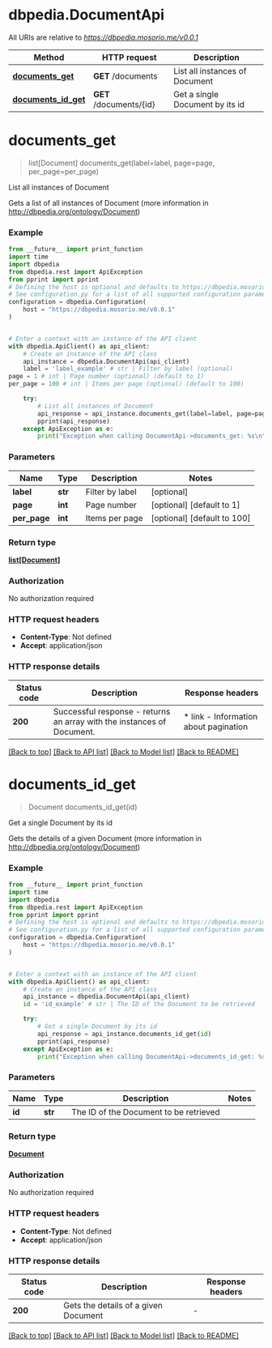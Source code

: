 # dbpedia.DocumentApi

All URIs are relative to *https://dbpedia.mosorio.me/v0.0.1*

Method | HTTP request | Description
------------- | ------------- | -------------
[**documents_get**](DocumentApi.md#documents_get) | **GET** /documents | List all instances of Document
[**documents_id_get**](DocumentApi.md#documents_id_get) | **GET** /documents/{id} | Get a single Document by its id


# **documents_get**
> list[Document] documents_get(label=label, page=page, per_page=per_page)

List all instances of Document

Gets a list of all instances of Document (more information in http://dbpedia.org/ontology/Document)

### Example

```python
from __future__ import print_function
import time
import dbpedia
from dbpedia.rest import ApiException
from pprint import pprint
# Defining the host is optional and defaults to https://dbpedia.mosorio.me/v0.0.1
# See configuration.py for a list of all supported configuration parameters.
configuration = dbpedia.Configuration(
    host = "https://dbpedia.mosorio.me/v0.0.1"
)


# Enter a context with an instance of the API client
with dbpedia.ApiClient() as api_client:
    # Create an instance of the API class
    api_instance = dbpedia.DocumentApi(api_client)
    label = 'label_example' # str | Filter by label (optional)
page = 1 # int | Page number (optional) (default to 1)
per_page = 100 # int | Items per page (optional) (default to 100)

    try:
        # List all instances of Document
        api_response = api_instance.documents_get(label=label, page=page, per_page=per_page)
        pprint(api_response)
    except ApiException as e:
        print("Exception when calling DocumentApi->documents_get: %s\n" % e)
```

### Parameters

Name | Type | Description  | Notes
------------- | ------------- | ------------- | -------------
 **label** | **str**| Filter by label | [optional] 
 **page** | **int**| Page number | [optional] [default to 1]
 **per_page** | **int**| Items per page | [optional] [default to 100]

### Return type

[**list[Document]**](Document.md)

### Authorization

No authorization required

### HTTP request headers

 - **Content-Type**: Not defined
 - **Accept**: application/json

### HTTP response details
| Status code | Description | Response headers |
|-------------|-------------|------------------|
**200** | Successful response - returns an array with the instances of Document. |  * link - Information about pagination <br>  |

[[Back to top]](#) [[Back to API list]](../README.md#documentation-for-api-endpoints) [[Back to Model list]](../README.md#documentation-for-models) [[Back to README]](../README.md)

# **documents_id_get**
> Document documents_id_get(id)

Get a single Document by its id

Gets the details of a given Document (more information in http://dbpedia.org/ontology/Document)

### Example

```python
from __future__ import print_function
import time
import dbpedia
from dbpedia.rest import ApiException
from pprint import pprint
# Defining the host is optional and defaults to https://dbpedia.mosorio.me/v0.0.1
# See configuration.py for a list of all supported configuration parameters.
configuration = dbpedia.Configuration(
    host = "https://dbpedia.mosorio.me/v0.0.1"
)


# Enter a context with an instance of the API client
with dbpedia.ApiClient() as api_client:
    # Create an instance of the API class
    api_instance = dbpedia.DocumentApi(api_client)
    id = 'id_example' # str | The ID of the Document to be retrieved

    try:
        # Get a single Document by its id
        api_response = api_instance.documents_id_get(id)
        pprint(api_response)
    except ApiException as e:
        print("Exception when calling DocumentApi->documents_id_get: %s\n" % e)
```

### Parameters

Name | Type | Description  | Notes
------------- | ------------- | ------------- | -------------
 **id** | **str**| The ID of the Document to be retrieved | 

### Return type

[**Document**](Document.md)

### Authorization

No authorization required

### HTTP request headers

 - **Content-Type**: Not defined
 - **Accept**: application/json

### HTTP response details
| Status code | Description | Response headers |
|-------------|-------------|------------------|
**200** | Gets the details of a given Document |  -  |

[[Back to top]](#) [[Back to API list]](../README.md#documentation-for-api-endpoints) [[Back to Model list]](../README.md#documentation-for-models) [[Back to README]](../README.md)

